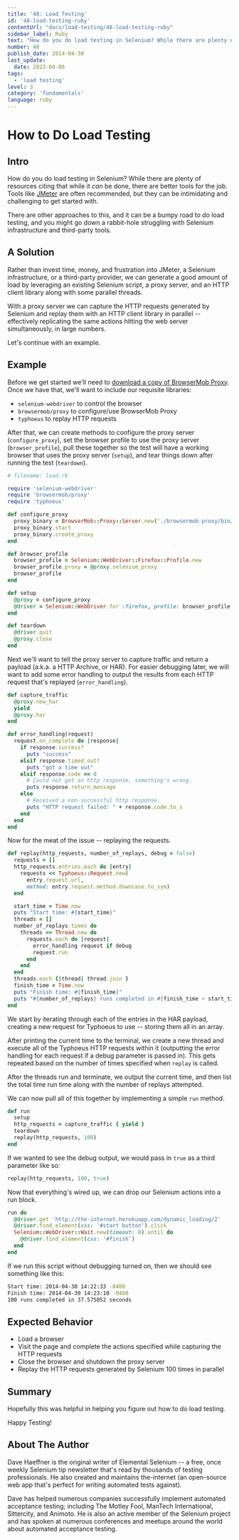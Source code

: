 ```yaml
---
title: '48: Load Testing'
id: '48-load-testing-ruby'
contentUrl: "docs/load-testing/48-load-testing-ruby"
sidebar_label: Ruby 
text: "How do you do load testing in Selenium? While there are plenty of resources citing that while it _can_ be done, there are better tools for the job. Tools like JMeter are often recommended, but they can be intimidating and challenging to get started."
number: 48
publish_date: 2014-04-30
last_update:
  date: 2023-04-06
tags:
  - 'load testing'
level: 3
category: 'fundamentals'
language: ruby
---
```


# How to Do Load Testing

## Intro

How do you do load testing in Selenium? While there are plenty of resources citing that while it _can_ be done, there are better tools for the job. Tools like [JMeter](https://jmeter.apache.org/) are often recommended, but they can be intimidating and challenging to get started with.

There are other approaches to this, and it can be a bumpy road to do load testing, and you might go down a rabbit-hole struggling with Selenium infrastructure and third-party tools.

## A Solution

Rather than invest time, money, and frustration into JMeter, a Selenium infrastructure, or a third-party provider, we can generate a good amount of load by leveraging an existing Selenium script, a proxy server, and an HTTP client library along with some parallel threads.

With a proxy server we can capture the HTTP requests generated by Selenium and replay them with an HTTP client library in parallel -- effectively replicating the same actions hitting the web server simultaneously, in large numbers.

Let's continue with an example.

## Example

Before we get started we'll need to [download a copy of BrowserMob Proxy](http://bmp.lightbody.net/). Once we have that, we'll want to include our requisite libraries:

+ `selenium-webdriver` to control the browser
+ `browsermob/proxy` to configure/use BrowserMob Proxy
+ `typhoeus` to replay HTTP requests

After that, we can create methods to configure the proxy server (`configure_proxy`), set the browser profile to use the proxy server (`browser_profile`), pull these together so the test will have a working browser that uses the proxy server (`setup`), and tear things down after running the test (`teardown`).

```ruby
# filename: load.rb

require 'selenium-webdriver'
require 'browsermob/proxy'
require 'typhoeus'

def configure_proxy
  proxy_binary = BrowserMob::Proxy::Server.new('./browsermob-proxy/bin/browsermob-proxy')
  proxy_binary.start
  proxy_binary.create_proxy
end

def browser_profile
  browser_profile = Selenium::WebDriver::Firefox::Profile.new
  browser_profile.proxy = @proxy.selenium_proxy
  browser_profile
end

def setup
  @proxy = configure_proxy
  @driver = Selenium::WebDriver.for :firefox, profile: browser_profile
end

def teardown
  @driver.quit
  @proxy.close
end
```

Next we'll want to tell the proxy server to capture traffic and return a payload (a.k.a. a HTTP Archive, or HAR). For easier debugging later, we will want to add some error handling to output the results from each HTTP request that's replayed (`error_handling`).

```ruby
def capture_traffic
  @proxy.new_har
  yield
  @proxy.har
end

def error_handling(request)
  request.on_complete do |response|
    if response.success?
      puts "success"
    elsif response.timed_out?
      puts "got a time out"
    elsif response.code == 0
      # Could not get an http response, something's wrong.
      puts response.return_message
    else
      # Received a non-successful http response.
      puts "HTTP request failed: " + response.code.to_s
    end
  end
end
```

Now for the meat of the issue -- replaying the requests.

```ruby
def replay(http_requests, number_of_replays, debug = false)
  requests = []
  http_requests.entries.each do |entry|
    requests << Typhoeus::Request.new(
      entry.request.url,
      method: entry.request.method.downcase.to_sym)
  end

  start_time = Time.now
  puts "Start time: #{start_time}"
  threads = []
  number_of_replays.times do
    threads << Thread.new do
      requests.each do |request|
        error_handling request if debug
        request.run
      end
    end
  end
  threads.each {|thread| thread.join }
  finish_time = Time.now
  puts "Finish time: #{finish_time}"
  puts "#{number_of_replays} runs completed in #{finish_time - start_time} seconds"
end
```

We start by iterating through each of the entries in the HAR payload, creating a new request for Typhoeus to use -- storing them all in an array.

After printing the current time to the terminal, we create a new thread and execute all of the Typhoeus HTTP requests within it (outputting the error handling for each request if a debug parameter is passed in). This gets repeated based on the number of times specified when `replay` is called.

After the threads run and terminate, we output the current time, and then list the total time run time along with the number of replays attempted.

We can now pull all of this together by implementing a simple `run` method.

```ruby
def run
  setup
  http_requests = capture_traffic { yield }
  teardown
  replay(http_requests, 100)
end
```

If we wanted to see the debug output, we would pass in `true` as a third parameter like so:

```ruby
replay(http_requests, 100, true)
```

Now that everything's wired up, we can drop our Selenium actions into a run block.

```ruby
run do
  @driver.get 'http://the-internet.herokuapp.com/dynamic_loading/2'
  @driver.find_element(css: '#start button').click
  Selenium::WebDriver::Wait.new(timeout: 8).until do
    @driver.find_element(css: '#finish')
  end
end
```

If we run this script without debugging turned on, then we should see something like this:

```sh
Start time: 2014-04-30 14:22:33 -0400
Finish time: 2014-04-30 14:23:10 -0400
100 runs completed in 37.575052 seconds
```

## Expected Behavior

+ Load a browser
+ Visit the page and complete the actions specified while capturing the HTTP requests
+ Close the browser and shutdown the proxy server
+ Replay the HTTP requests generated by Selenium 100 times in parallel

## Summary

Hopefully this was helpful in helping you figure out how to do load testing.

Happy Testing!

## About The Author

Dave Haeffner is the original writer of Elemental Selenium -- a free, once weekly Selenium tip newsletter that's read by thousands of testing professionals. He also created and maintains the-internet (an open-source web app that's perfect for writing automated tests against).

Dave has helped numerous companies successfully implement automated acceptance testing; including The Motley Fool, ManTech International, Sittercity, and Animoto. He is also an active member of the Selenium project and has spoken at numerous conferences and meetups around the world about automated acceptance testing.
